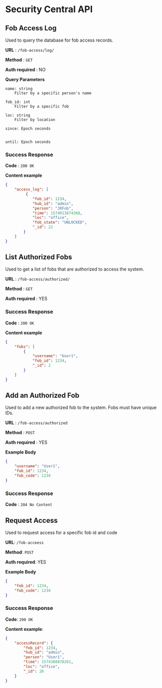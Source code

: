 # Security Central API


## Fob Access Log

Used to query the database for fob access records.

**URL** : `/fob-access/log/`

**Method** : `GET`

**Auth required** : NO

**Query Parameters**

```
name: string
    Filter by a specific person's name

fob_id: int
    Filter by a specific fob

loc: string
    Filter by location

since: Epoch seconds


until: Epoch seconds
```


### Success Response

**Code** : `200 OK`

**Content example**

```json
{
    "access_log": [
         {
            "fob_id": 1234,
            "hub_id": "admin",
            "person": "JRFob",
            "time": 1574013874368,
            "loc": "office",
            "fob_state": "UNLOCKED",
            "_id": 22
        }
    ]
}
```


## List Authorized Fobs

Used to get a list of fobs that are authorized to access the system.


**URL** : `/fob-access/authorized/`

**Method** : `GET`

**Auth required** : YES

### Success Response

**Code** : `200 OK`

**Content example**

```json
{
    "fobs": [
        {
            "username": "User1",
            "fob_id": 1234,
            "_id": 2
        }
    ]
}
```


## Add an Authorized Fob

Used to add a new authorized fob to the system. Fobs must have unique IDs.

**URL** : `/fob-access/authorized`

**Method** : `POST`

**Auth required** : YES

**Example Body**

```json
{
	"username": "User1",
	"fob_id": 1234,
	"fob_code": 1234
}
```

### Success Response

**Code** : `204 No Content`



## Request Access

Used to request access for a specific fob id and code

**URL**: `/fob-acceess`

**Method**: `POST`

**Auth required**: YES

**Example Body**

```json
{
    "fob_id": 1234,
    "fob_code": 1234
}
```

### Success Response

**Code**: `200 OK`

**Content example**:

```json
{
    "accessRecord": {
        "fob_id": 1234,
        "hub_id": "admin",
        "person": "User1",
        "time": 1574388870261,
        "loc": "office",
        "_id": 26
    }
}
```